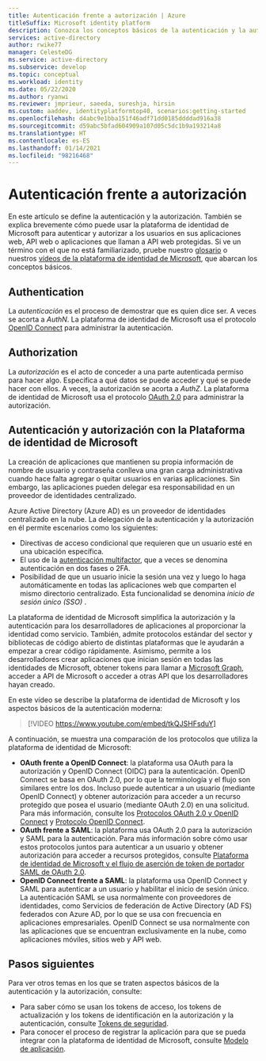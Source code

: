 ```yaml
---
title: Autenticación frente a autorización | Azure
titleSuffix: Microsoft identity platform
description: Conozca los conceptos básicos de la autenticación y la autorización de la plataforma de identidad de Microsoft (v2.0).
services: active-directory
author: rwike77
manager: CelesteDG
ms.service: active-directory
ms.subservice: develop
ms.topic: conceptual
ms.workload: identity
ms.date: 05/22/2020
ms.author: ryanwi
ms.reviewer: jmprieur, saeeda, sureshja, hirsin
ms.custom: aaddev, identityplatformtop40, scenarios:getting-started
ms.openlocfilehash: d4abc9e1bba151f46adf71dd0185ddddad916a38
ms.sourcegitcommit: d59abc5bfad604909a107d05c5dc1b9a193214a8
ms.translationtype: HT
ms.contentlocale: es-ES
ms.lasthandoff: 01/14/2021
ms.locfileid: "98216468"
---
```

# <a name="authentication-vs-authorization"></a>Autenticación frente a autorización

En este artículo se define la autenticación y la autorización. También se explica brevemente cómo puede usar la plataforma de identidad de Microsoft para autenticar y autorizar a los usuarios en sus aplicaciones web, API web o aplicaciones que llaman a API web protegidas. Si ve un término con el que no está familiarizado, pruebe nuestro [glosario](developer-glossary.md) o nuestros [vídeos de la plataforma de identidad de Microsoft](identity-videos.md), que abarcan los conceptos básicos.

## <a name="authentication"></a>Authentication

La *autenticación* es el proceso de demostrar que es quien dice ser. A veces se acorta a *AuthN*. La plataforma de identidad de Microsoft usa el protocolo [OpenID Connect](https://openid.net/connect/) para administrar la autenticación.

## <a name="authorization"></a>Authorization

La *autorización* es el acto de conceder a una parte autenticada permiso para hacer algo. Especifica a qué datos se puede acceder y qué se puede hacer con ellos. A veces, la autorización se acorta a *AuthZ*. La plataforma de identidad de Microsoft usa el protocolo [OAuth 2.0](https://oauth.net/2/) para administrar la autorización.

## <a name="authentication-and-authorization-using-the-microsoft-identity-platform"></a>Autenticación y autorización con la Plataforma de identidad de Microsoft

La creación de aplicaciones que mantienen su propia información de nombre de usuario y contraseña conlleva una gran carga administrativa cuando hace falta agregar o quitar usuarios en varias aplicaciones. Sin embargo, las aplicaciones pueden delegar esa responsabilidad en un proveedor de identidades centralizado.

Azure Active Directory (Azure AD) es un proveedor de identidades centralizado en la nube. La delegación de la autenticación y la autorización en él permite escenarios como los siguientes:

- Directivas de acceso condicional que requieren que un usuario esté en una ubicación específica.
- El uso de la [autenticación multifactor](../authentication/concept-mfa-howitworks.md), que a veces se denomina autenticación en dos fases o 2FA.
- Posibilidad de que un usuario inicie la sesión una vez y luego lo haga automáticamente en todas las aplicaciones web que comparten el mismo directorio centralizado. Esta funcionalidad se denomina *inicio de sesión único (SSO)* .

La plataforma de identidad de Microsoft simplifica la autorización y la autenticación para los desarrolladores de aplicaciones al proporcionar la identidad como servicio. También, admite protocolos estándar del sector y bibliotecas de código abierto de distintas plataformas que le ayudarán a empezar a crear código rápidamente. Asimismo, permite a los desarrolladores crear aplicaciones que inician sesión en todas las identidades de Microsoft, obtener tokens para llamar a [Microsoft Graph](https://developer.microsoft.com/graph/), acceder a API de Microsoft o acceder a otras API que los desarrolladores hayan creado.

En este vídeo se describe la plataforma de identidad de Microsoft y los aspectos básicos de la autenticación moderna: 

> [!VIDEO https://www.youtube.com/embed/tkQJSHFsduY]

A continuación, se muestra una comparación de los protocolos que utiliza la plataforma de identidad de Microsoft:

* **OAuth frente a OpenID Connect**: la plataforma usa OAuth para la autorización y OpenID Connect (OIDC) para la autenticación. OpenID Connect se basa en OAuth 2.0, por lo que la terminología y el flujo son similares entre los dos. Incluso puede autenticar a un usuario (mediante OpenID Connect) y obtener autorización para acceder a un recurso protegido que posea el usuario (mediante OAuth 2.0) en una solicitud. Para más información, consulte los [Protocolos OAuth 2.0 y OpenID Connect](active-directory-v2-protocols.md) y [Protocolo OpenID Connect](v2-protocols-oidc.md).
* **OAuth frente a SAML**: la plataforma usa OAuth 2.0 para la autorización y SAML para la autenticación. Para más información sobre cómo usar estos protocolos juntos para autenticar a un usuario y obtener autorización para acceder a recursos protegidos, consulte [Plataforma de identidad de Microsoft y el flujo de aserción de token de portador SAML de OAuth 2.0](v2-saml-bearer-assertion.md).
* **OpenID Connect frente a SAML**: la plataforma usa OpenID Connect y SAML para autenticar a un usuario y habilitar el inicio de sesión único. La autenticación SAML se usa normalmente con proveedores de identidades, como Servicios de federación de Active Directory (AD FS) federados con Azure AD, por lo que se usa con frecuencia en aplicaciones empresariales. OpenID Connect se usa normalmente con las aplicaciones que se encuentran exclusivamente en la nube, como aplicaciones móviles, sitios web y API web.

## <a name="next-steps"></a>Pasos siguientes

Para ver otros temas en los que se traten aspectos básicos de la autenticación y la autorización, consulte:

* Para saber cómo se usan los tokens de acceso, los tokens de actualización y los tokens de identificación en la autorización y la autenticación, consulte [Tokens de seguridad](security-tokens.md).
* Para conocer el proceso de registrar la aplicación para que se pueda integrar con la plataforma de identidad de Microsoft, consulte [Modelo de aplicación](application-model.md).
